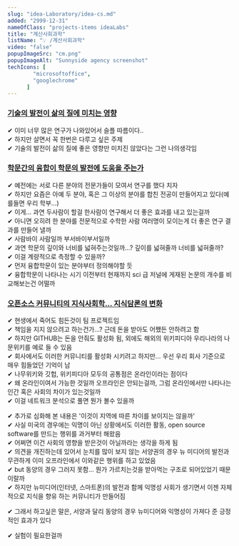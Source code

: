 ```yaml
---
slug: "idea-Laboratory/idea-cs.md"
added: "2999-12-31"
nameOfClass: "projects-items ideaLabs"
title: "계산사회과학"
listName: "💡 /계산사회과학"
video: "false"
popupImageSrc: "cm.png"
popupImageAlt: "Sunnyside agency screenshot"
techIcons: [
        "microsoftoffice",
        "googlechrome"
      ]
---
```



### [기술의 발전이 삶의 질에 미치는 영향]()
✔︎   이미 너무 많은 연구가 나와있어서 슬플 따름이다..  
✔︎   하지만 살면서 꼭 한번은 다루고 싶은 주제  
✔︎   기술의 발전이 삶의 질에 좋은 영향만 미치진 않았다는 그런 나의생각임  

### [학문간의 융합이 학문의 발전에 도움을 주는가]()
✔︎   예전에는 서로 다른 분야의 전문가들이 모여서 연구를 했다 치자  
✔︎   하지만 요즘은 아예 두 분야, 혹은 그 이상의 분야를 합친 전공이 만들어지고 있다(예를들면 우리 학부...)  
✔︎   이게... 과연 두사람이 할걸 한사람이 연구해서 더 좋은 효과를 내고 있는걸까  
✔︎   아니면 오히려 한 분야를 전문적으로 수학한 사람 여러명이 모이는게 더 좋은 연구 결과를 만들어 낼까  
✔︎   사람바이 사람일까 부서바이부서일까  
✔︎   과연 학문의 깊이와 너비를 넓혀주는것일까...? 깊이를 넓혀줄까 너비를 넓혀줄까?  
✔︎   이걸 계량적으로 측정할 수 있을까?  
✔︎   먼저 융합학문이 있는 분야부터 정의해야할 듯  
✔︎   융합학문이 나타나는 시기 이전부터 현재까지 sci 급 저널에 게재된 논문의 개수를 비교해보는건 어떨까  
    
### [오픈소스 커뮤니티의 지식사회학... 지식담론의 변화]()     
✔︎ 현생에서 죽어도 힘든것이 팀 프로젝트임  
✔︎ 책임을 지지 않으려고 하는건가...? 근데 돈을 받아도 어쨌든 안하려고 함  
✔︎ 하지만 GITHUB는 돈을 안줘도 활성화 됨, 외에도 해외의 위키피디아 우리나라의 나문위키를 예로 들 수 있음  
✔︎ 회사에서도 이러한 커뮤니티를 활성화 시키려고 하지만... 우선 우리 회사 기준으로 매우 힘들었던 기억이 남  
✔︎ 나무위키와 깃헙, 위키피디아 모두의 공통점은 온라인이라는 점이다  
✔︎ 왜 온라인이여서 가능한 것일까 오프라인은 안되는걸까, 그럼 온라인에서만 나타나는 인간 혹은 사회의 차이가 있는것일까  
✔︎ 이걸 네트워크 분석으로 풀면 뭔가 볼수 있을까  

✔︎ 추가로 심화해 본 내용은 '이것이 지역에 따른 차이를 보이지는 않을까'  
✔︎ 사실 미국의 경우에는 익명이 아닌 상황에서도 이러한 활동, open source software를 만드는 행위를 과거부터 해왔음  
✔︎ 어쩌면 이건 사회의 영향을 받은것이 아닐까라는 생각을 하게 됨  
✔︎ 의견을 개진하는데 있어서 눈치를 많이 보지 않는 서양권의 경우 뉴 미디어의 발전과 무관하게 이미 오프라인에서 이와같은 행위를 하고 있었음  
✔︎ but 동양의 경우 그러지 못함... 뭔가 가르치는것을 받아먹는 구조로 되어있었기 때문이랄까  
✔︎ 하지만 뉴미디어(인터넷, 스마트폰)의 발전과 함께 익명성 사회가 생기면서 이젠 자체적으로 지식을 향유 하는 커뮤니티가 만들어짐  

✔︎ 그래서 하고싶은 말은, 서양과 달리 동양의 경우 뉴미디어와 익명성이 가져다 준 긍정적인 효과가 있다   
   
✔︎ 실험이 필요한걸까  
